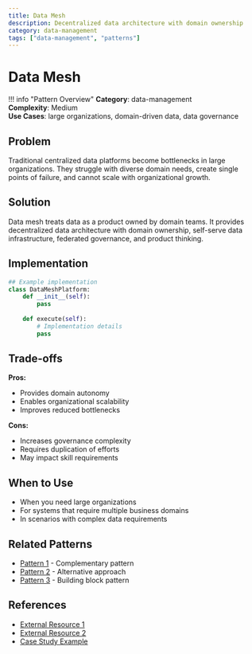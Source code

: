 ```yaml
---
title: Data Mesh
description: Decentralized data architecture with domain ownership
category: data-management
tags: ["data-management", "patterns"]
---
```


# Data Mesh

!!! info "Pattern Overview"
    **Category**: data-management  
    **Complexity**: Medium  
    **Use Cases**: large organizations, domain-driven data, data governance

## Problem

Traditional centralized data platforms become bottlenecks in large organizations. They struggle with diverse domain needs, create single points of failure, and cannot scale with organizational growth.

## Solution

Data mesh treats data as a product owned by domain teams. It provides decentralized data architecture with domain ownership, self-serve data infrastructure, federated governance, and product thinking.

## Implementation

```python
## Example implementation
class DataMeshPlatform:
    def __init__(self):
        pass
    
    def execute(self):
        # Implementation details
        pass
```

## Trade-offs

**Pros:**
- Provides domain autonomy
- Enables organizational scalability
- Improves reduced bottlenecks

**Cons:**
- Increases governance complexity
- Requires duplication of efforts
- May impact skill requirements

## When to Use

- When you need large organizations
- For systems that require multiple business domains
- In scenarios with complex data requirements

## Related Patterns

- [Pattern 1](../related-pattern-1.md) - Complementary pattern
- [Pattern 2](../related-pattern-2.md) - Alternative approach
- [Pattern 3](../related-pattern-3.md) - Building block pattern

## References

- [External Resource 1](#)
- [External Resource 2](#)
- [Case Study Example](../../architects-handbook/case-studies/example.md)
